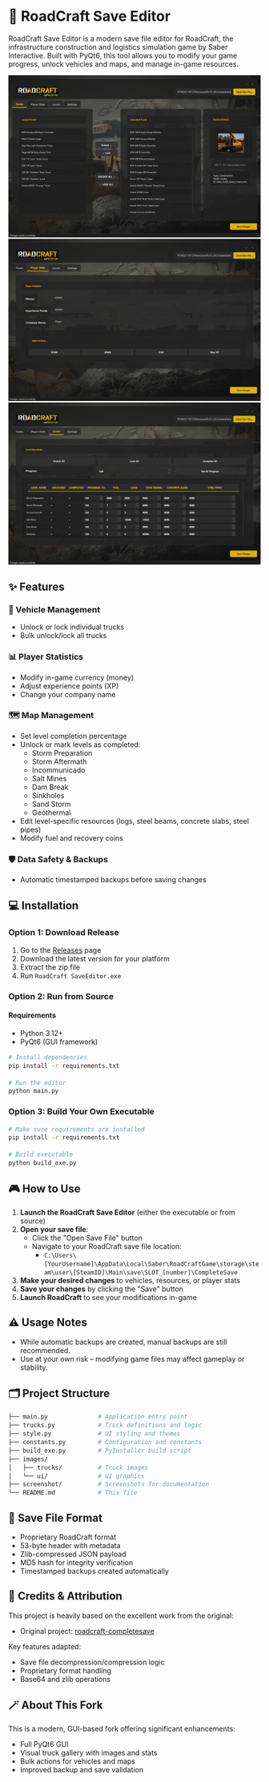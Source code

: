 # 🚛 RoadCraft Save Editor

RoadCraft Save Editor is a modern save file editor for RoadCraft, the infrastructure construction and logistics simulation game by Saber Interactive. Built with PyQt6, this tool allows you to modify your game progress, unlock vehicles and maps, and manage in-game resources.

![RoadCraft Save Editor](screenshot/1.png)
![RoadCraft Save Editor](screenshot/2.png)
![RoadCraft Save Editor](screenshot/3.png)

## ✨ Features

### 🚚 Vehicle Management
- Unlock or lock individual trucks
- Bulk unlock/lock all trucks

### 📊 Player Statistics
- Modify in-game currency (money)
- Adjust experience points (XP)
- Change your company name

### 🗺️ Map Management
- Set level completion percentage
- Unlock or mark levels as completed:
  - Storm Preparation
  - Storm Aftermath
  - Incommunicado
  - Salt Mines
  - Dam Break
  - Sinkholes
  - Sand Storm
  - Geothermal
- Edit level-specific resources (logs, steel beams, concrete slabs, steel pipes)
- Modify fuel and recovery coins

### 🛡️ Data Safety & Backups
- Automatic timestamped backups before saving changes

## 💻 Installation

### Option 1: Download Release
1. Go to the [Releases](https://github.com/YourUsername/RoadCraft-Save-Editor/releases) page
2. Download the latest version for your platform
3. Extract the zip file
4. Run `RoadCraft SaveEditor.exe`

### Option 2: Run from Source

#### Requirements
- Python 3.12+
- PyQt6 (GUI framework)

```bash
# Install dependencies
pip install -r requirements.txt

# Run the editor
python main.py
```

### Option 3: Build Your Own Executable

```bash
# Make sure requirements are installed
pip install -r requirements.txt

# Build executable
python build_exe.py
```

## 🎮 How to Use

1. **Launch the RoadCraft Save Editor** (either the executable or from source)
2. **Open your save file**:
   - Click the "Open Save File" button
   - Navigate to your RoadCraft save file location:
     - `C:\Users\[YourUsername]\AppData\Local\Saber\RoadCraftGame\storage\steam\user\[SteamID]\Main\save\SLOT_[number]\CompleteSave`
3. **Make your desired changes** to vehicles, resources, or player stats
4. **Save your changes** by clicking the "Save" button
5. **Launch RoadCraft** to see your modifications in-game

## ⚠️ Usage Notes

- While automatic backups are created, manual backups are still recommended.
- Use at your own risk – modifying game files may affect gameplay or stability.

## 🗂️ Project Structure

```bash
├── main.py              # Application entry point
├── trucks.py            # Truck definitions and logic
├── style.py             # UI styling and themes
├── constants.py         # Configuration and constants
├── build_exe.py         # PyInstaller build script
├── images/
│   ├── trucks/          # Truck images
│   └── ui/              # UI graphics
├── screenshot/          # Screenshots for documentation
└── README.md            # This file
```

## 💾 Save File Format

- Proprietary RoadCraft format
- 53-byte header with metadata
- Zlib-compressed JSON payload
- MD5 hash for integrity verification
- Timestamped backups created automatically

## 🙏 Credits & Attribution

This project is heavily based on the excellent work from the original:

- Original project: [roadcraft-completesave](https://github.com/NakedDevA/roadcraft-completesave)

Key features adapted:
- Save file decompression/compression logic
- Proprietary format handling
- Base64 and zlib operations

## 🪄 About This Fork

This is a modern, GUI-based fork offering significant enhancements:

- Full PyQt6 GUI
- Visual truck gallery with images and stats
- Bulk actions for vehicles and maps
- Improved backup and save validation